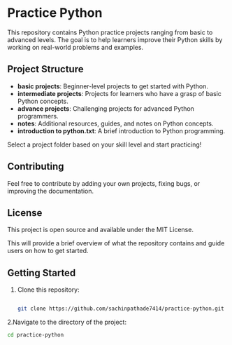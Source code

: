 # Practice Python

This repository contains Python practice projects ranging from basic to advanced levels. The goal is to help learners improve their Python skills by working on real-world problems and examples.

## Project Structure

- **basic projects**: Beginner-level projects to get started with Python.
- **intermediate projects**: Projects for learners who have a grasp of basic Python concepts.
- **advance projects**: Challenging projects for advanced Python programmers.
- **notes**: Additional resources, guides, and notes on Python concepts.
- **introduction to python.txt**: A brief introduction to Python programming.



Select a project folder based on your skill level and start practicing!
## Contributing
Feel free to contribute by adding your own projects, fixing bugs, or improving the documentation.
## License

This project is open source and available under the MIT License.

This will provide a brief overview of what the repository contains and guide users on how to get started.

## Getting Started
1. Clone this repository:

   ```bash
   
   git clone https://github.com/sachinpathade7414/practice-python.git
2.Navigate to the directory of the project:
```bash
cd practice-python
